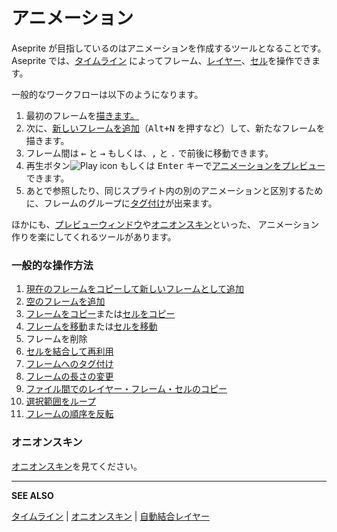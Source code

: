 # アニメーション

Aseprite が目指しているのはアニメーションを作成するツールとなることです。
Aseprite では、[タイムライン](timeline.md) によってフレーム、[レイヤー](layers.md)、[セル](cel.md)を操作できます。

一般的なワークフローは以下のようになります。

1. 最初のフレームを[描きます。](drawing.md)
1. 次に、[新しいフレームを追加](new-frame.md)（<kbd>Alt+N</kbd> を押すなど）して、新たなフレームを描きます。
1. フレーム間は <kbd>←</kbd> と <kbd>→</kbd> もしくは、<kbd>,</kbd> と <kbd>.</kbd> で前後に移動できます。
1. 再生ボタン![Play icon](animation/play-button.png) もしくは <kbd>Enter</kbd> キーで[アニメーションをプレビュー](preview-window.md)できます。
1. あとで参照したり、同じスプライト内の別のアニメーションと区別するために、フレームのグループに[タグ付け](tags.md)が出来ます。

ほかにも、[プレビューウィンドウ](preview-window.md)や[オニオンスキン](onion-skinning.md)といった、
アニメーション作りを楽にしてくれるツールがあります。

### 一般的な操作方法

1. [現在のフレームをコピーして新しいフレームとして追加](new-frame.md)
1. [空のフレームを追加](new-frame.md#new-empty-frame)
1. [フレームをコピー](copy-frames.md)または[セルをコピー](copy-cels.md)
1. [フレームを移動](move-frames.md)または[セルを移動](move-cels.md)
1. フレームを削除
1. [セルを結合して再利用](linked-cels.md)
1. [フレームへのタグ付け](tags.md)
1. [フレームの長さの変更](frame-duration.md)
1. [ファイル間でのレイヤー・フレーム・セルのコピー](timeline.md#copy-between-documents)
1. [選択範囲をループ](loop.md)
1. [フレームの順序を反転](reverse-frames.md)

### オニオンスキン

[オニオンスキン](onion-skinning.md)を見てください。

---

**SEE ALSO**

[タイムライン](timeline.md) |
[オニオンスキン](onion-skinning.md) |
[自動結合レイヤー](continuous-layers.md)
